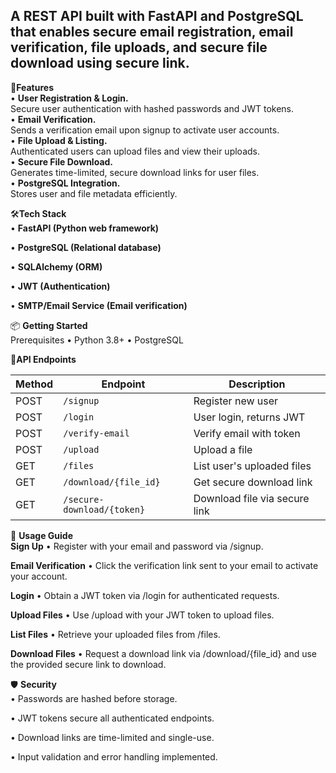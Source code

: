 ## A REST API built with FastAPI and PostgreSQL that enables secure email registration, email verification, file uploads, and secure file download using secure link.

🚀**Features**\
• **User Registration & Login.**\
  Secure user authentication with hashed passwords and JWT tokens.\
• **Email Verification.**\
  Sends a verification email upon signup to activate user accounts.\
• **File Upload & Listing.**\
  Authenticated users can upload files and view their uploads.\
• **Secure File Download.**\
  Generates time-limited, secure download links for user files.\
• **PostgreSQL Integration.**\
  Stores user and file metadata efficiently.

🛠️**Tech Stack** \
• **FastAPI (Python web framework)**

• **PostgreSQL (Relational database)**

• **SQLAlchemy (ORM)**

• **JWT (Authentication)**

• **SMTP/Email Service (Email verification)**



📦 **Getting Started**\
 Prerequisites
 • Python 3.8+
 • PostgreSQL



📖**API Endpoints**

| Method | Endpoint                    | Description                       |
|--------|-----------------------------|-----------------------------------|
| POST   | `/signup`                   | Register new user                 |
| POST   | `/login`                    | User login, returns JWT           |
| POST   | `/verify-email`             | Verify email with token           |
| POST   | `/upload`                   | Upload a file                     |
| GET    | `/files`                    | List user's uploaded files        |
| GET    | `/download/{file_id}`       | Get secure download link          |
| GET    | `/secure-download/{token}`  | Download file via secure link     |



🔑 **Usage Guide**\
**Sign Up**
• Register with your email and password via /signup.

**Email Verification**
• Click the verification link sent to your email to activate your account.

**Login**
• Obtain a JWT token via /login for authenticated requests.

**Upload Files**
• Use /upload with your JWT token to upload files.

**List Files**
• Retrieve your uploaded files from /files.

**Download Files**
• Request a download link via /download/{file_id} and use the provided secure link to download.




🛡️ **Security**\
• Passwords are hashed before storage.

• JWT tokens secure all authenticated endpoints.

• Download links are time-limited and single-use.

• Input validation and error handling implemented.


